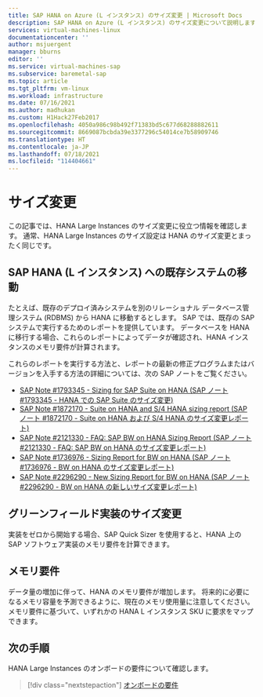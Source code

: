```yaml
---
title: SAP HANA on Azure (L インスタンス) のサイズ変更 | Microsoft Docs
description: SAP HANA on Azure (L インスタンス) のサイズ変更について説明します。
services: virtual-machines-linux
documentationcenter: ''
author: msjuergent
manager: bburns
editor: ''
ms.service: virtual-machines-sap
ms.subservice: baremetal-sap
ms.topic: article
ms.tgt_pltfrm: vm-linux
ms.workload: infrastructure
ms.date: 07/16/2021
ms.author: madhukan
ms.custom: H1Hack27Feb2017
ms.openlocfilehash: 4050a986c98b492f71383bd5c677d68288882611
ms.sourcegitcommit: 8669087bcbda39e3377296c54014ce7b58909746
ms.translationtype: HT
ms.contentlocale: ja-JP
ms.lasthandoff: 07/18/2021
ms.locfileid: "114404661"
---
```

# <a name="sizing"></a>サイズ変更

この記事では、HANA Large Instances のサイズ変更に役立つ情報を確認します。 通常、HANA Large Instances のサイズ設定は HANA のサイズ変更とまったく同じです。 

## <a name="moving-an-existing-system-to-sap-hana-large-instances"></a>SAP HANA (L インスタンス) への既存システムの移動

たとえば、既存のデプロイ済みシステムを別のリレーショナル データベース管理システム (RDBMS) から HANA に移動するとします。 SAP では、既存の SAP システムで実行するためのレポートを提供しています。 データベースを HANA に移行する場合、これらのレポートによってデータが確認され、HANA インスタンスのメモリ要件が計算されます。 

これらのレポートを実行する方法と、レポートの最新の修正プログラムまたはバージョンを入手する方法の詳細については、次の SAP ノートをご覧ください。

- [SAP Note #1793345 - Sizing for SAP Suite on HANA (SAP ノート #1793345 - HANA での SAP Suite のサイズ変更)](https://launchpad.support.sap.com/#/notes/1793345)
- [SAP Note #1872170 - Suite on HANA and S/4 HANA sizing report (SAP ノート #1872170 - Suite on HANA および S/4 HANA のサイズ変更レポート)](https://launchpad.support.sap.com/#/notes/1872170)
- [SAP Note #2121330 - FAQ: SAP BW on HANA Sizing Report (SAP ノート #2121330 - FAQ: SAP BW on HANA のサイズ変更レポート)](https://launchpad.support.sap.com/#/notes/2121330)
- [SAP Note #1736976 - Sizing Report for BW on HANA (SAP ノート #1736976 - BW on HANA のサイズ変更レポート)](https://launchpad.support.sap.com/#/notes/1736976)
- [SAP Note #2296290 - New Sizing Report for BW on HANA (SAP ノート #2296290 - BW on HANA の新しいサイズ変更レポート)](https://launchpad.support.sap.com/#/notes/2296290)

## <a name="sizing-greenfield-implementations"></a>グリーンフィールド実装のサイズ変更

実装をゼロから開始する場合、SAP Quick Sizer を使用すると、HANA 上の SAP ソフトウェア実装のメモリ要件を計算できます。

## <a name="memory-requirements"></a>メモリ要件

データ量の増加に伴って、HANA のメモリ要件が増加します。 将来的に必要になるメモリ容量を予測できるように、現在のメモリ使用量に注意してください。 メモリ要件に基づいて、いずれかの HANA L インスタンス SKU に要求をマップできます。

## <a name="next-steps"></a>次の手順

HANA Large Instances のオンボードの要件について確認します。

> [!div class="nextstepaction"]
> [オンボードの要件](hana-onboarding-requirements.md)
